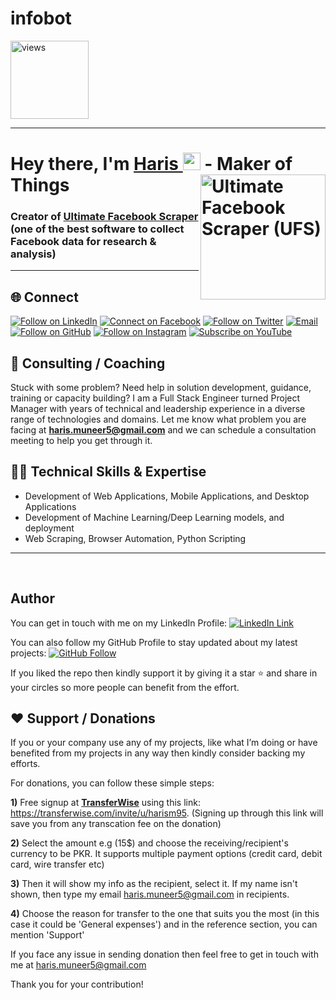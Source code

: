 # infobot

<a href="https://github.com/harismuneer"><img alt="views" title="Github views" src="https://komarev.com/ghpvc/?username=harismuneer&style=flat-square" width="125"/></a>
<hr>

<h1 align="left">Hey there, I'm <a href="https://www.linkedin.com/in/harismuneer/">Haris </a><img src="https://media.giphy.com/media/hvRJCLFzcasrR4ia7z/giphy.gif" width="28"> 
 <a href="https://github.com/harismuneer/Ultimate-Facebook-Scraper"><img align="right" src="https://user-images.githubusercontent.com/30947706/79588950-17515780-80ee-11ea-8f66-e26da49fa052.png" alt="Ultimate Facebook Scraper (UFS)" width="200"/></a> - Maker of Things</h1> 


### Creator of <a href="https://github.com/harismuneer/Ultimate-Facebook-Scraper">Ultimate Facebook Scraper</a> (one of the best software to collect Facebook data for research & analysis) 

<hr>

<h2 align="left">🌐 Connect</h2>
<p align="left">
  <a href="https://www.linkedin.com/in/harismuneer/"><img title="Follow on LinkedIn" src="https://img.shields.io/badge/LinkedIn-0077B5?style=for-the-badge&logo=linkedin&logoColor=white"/></a>
  <a href="https://www.facebook.com/harismuneer99"><img title="Connect on Facebook" src="https://img.shields.io/badge/Facebook-1877F2?style=for-the-badge&logo=facebook&logoColor=white"/></a>
  <a href="https://twitter.com/harismuneer99"><img title="Follow on Twitter" src="https://img.shields.io/badge/Twitter-1DA1F2?style=for-the-badge&logo=twitter&logoColor=white"/></a>
  <a href="mailto:haris.muneer5@gmail.com"><img title="Email" src="https://img.shields.io/badge/Gmail-D14836?style=for-the-badge&logo=gmail&logoColor=white"/></a>
  <a href="https://github.com/harismuneer"><img title="Follow on GitHub" src="https://img.shields.io/badge/GitHub-100000?style=for-the-badge&logo=github&logoColor=white"/></a>
  <a href="https://www.instagram.com/harismuneer99"><img title="Follow on Instagram" src="https://img.shields.io/badge/Instagram-E4405F?style=for-the-badge&logo=instagram&logoColor=white"/></a>
  <a href="https://www.youtube.com/channel/UCZ-uBd7g0E2Bp-0tXtSlSjw?sub_confirmation=1"><img title="Subscribe on YouTube" src="https://img.shields.io/badge/YouTube-FF0000?style=for-the-badge&logo=youtube&logoColor=white"/></a>
</p>


## 🤝 Consulting / Coaching
Stuck with some problem? Need help in solution development, guidance, training or capacity building? I am a Full Stack Engineer turned Project Manager with years of technical and leadership experience in a diverse range of technologies and domains. Let me know what problem you are facing at <b>haris.muneer5@gmail.com</b> and we can schedule a consultation meeting to help you get through it.

## 👨‍💻 Technical Skills & Expertise

- Development of Web Applications, Mobile Applications, and Desktop Applications
- Development of Machine Learning/Deep Learning models, and deployment 
- Web Scraping, Browser Automation, Python Scripting
<hr>
<br>




## Author
You can get in touch with me on my LinkedIn Profile: [![LinkedIn Link](https://img.shields.io/badge/Connect-harismuneer-blue.svg?logo=linkedin&longCache=true&style=social&label=Follow)](https://www.linkedin.com/in/harismuneer)

You can also follow my GitHub Profile to stay updated about my latest projects: [![GitHub Follow](https://img.shields.io/badge/Connect-harismuneer-blue.svg?logo=Github&longCache=true&style=social&label=Follow)](https://github.com/harismuneer)

If you liked the repo then kindly support it by giving it a star ⭐ and share in your circles so more people can benefit from the effort.

## ❤️ Support / Donations
If you or your company use any of my projects, like what I’m doing or have benefited from my projects in any way then kindly consider backing my efforts.

For donations, you can follow these simple steps:

<b>1)</b> Free signup at <b>[TransferWise](https://transferwise.com/invite/u/harism95)</b> using this link: https://transferwise.com/invite/u/harism95</li>. (Signing up through this link will save you from any transcation fee on the donation)

<b>2)</b> Select the amount e.g (15$) and choose the receiving/recipient's currency to be PKR. It supports multiple payment options (credit card, debit card, wire transfer etc)

<b>3)</b> Then it will show my info as the recipient, select it. If my name isn't shown, then type my email haris.muneer5@gmail.com in recipients.

<b>4)</b> Choose the reason for transfer to the one that suits you the most (in this case it could be 'General expenses') and in the reference section, you can mention 'Support'
 
If you face any issue in sending donation then feel free to get in touch with me at haris.muneer5@gmail.com 

Thank you for your contribution!
